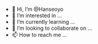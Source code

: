 - 👋 Hi, I’m @Hanseoyo
- 👀 I’m interested in ...
- 🌱 I’m currently learning ...
- 💞️ I’m looking to collaborate on ...
- 📫 How to reach me ...

<!---
Hanseoyo/Hanseoyo is a ✨ special ✨ repository because its `README.md` (this file) appears on your GitHub profile.
You can click the Preview link to take a look at your changes.
--->
